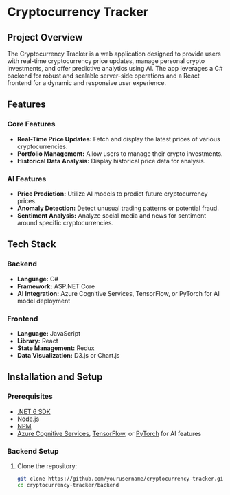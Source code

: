 # Cryptocurrency Tracker

## Project Overview
The Cryptocurrency Tracker is a web application designed to provide users with real-time cryptocurrency price updates, manage personal crypto investments, and offer predictive analytics using AI. The app leverages a C# backend for robust and scalable server-side operations and a React frontend for a dynamic and responsive user experience.

## Features
### Core Features
- **Real-Time Price Updates:** Fetch and display the latest prices of various cryptocurrencies.
- **Portfolio Management:** Allow users to manage their crypto investments.
- **Historical Data Analysis:** Display historical price data for analysis.

### AI Features
- **Price Prediction:** Utilize AI models to predict future cryptocurrency prices.
- **Anomaly Detection:** Detect unusual trading patterns or potential fraud.
- **Sentiment Analysis:** Analyze social media and news for sentiment around specific cryptocurrencies.

## Tech Stack
### Backend
- **Language:** C#
- **Framework:** ASP.NET Core
- **AI Integration:** Azure Cognitive Services, TensorFlow, or PyTorch for AI model deployment

### Frontend
- **Language:** JavaScript
- **Library:** React
- **State Management:** Redux
- **Data Visualization:** D3.js or Chart.js

## Installation and Setup

### Prerequisites
- [.NET 6 SDK](https://dotnet.microsoft.com/download/dotnet/6.0)
- [Node.js](https://nodejs.org/)
- [NPM](https://www.npmjs.com/)
- [Azure Cognitive Services](https://azure.microsoft.com/en-us/services/cognitive-services/), [TensorFlow](https://www.tensorflow.org/), or [PyTorch](https://pytorch.org/) for AI features

### Backend Setup
1. Clone the repository:
   ```sh
   git clone https://github.com/yourusername/cryptocurrency-tracker.git
   cd cryptocurrency-tracker/backend
